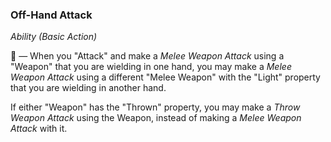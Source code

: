 ### Off-Hand Attack
*Ability (Basic Action)*  

🔵 — When you "Attack" and make a *Melee Weapon Attack* using a "Weapon" that you are wielding in one hand, you may make a *Melee Weapon Attack* using a different "Melee Weapon" with the "Light" property that you are wielding in another hand.

If either "Weapon" has the "Thrown" property, you may make a *Throw Weapon Attack* using the Weapon, instead of making a *Melee Weapon Attack* with it.
